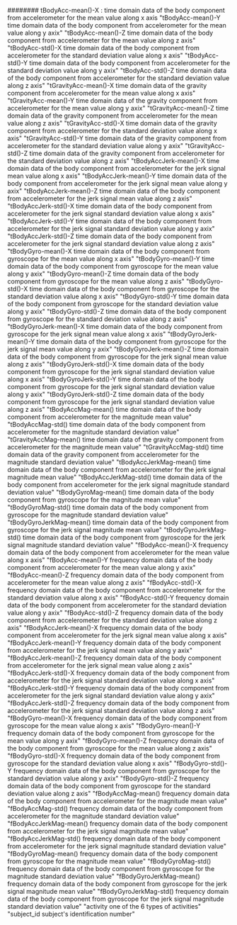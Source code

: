 ######## tBodyAcc-mean()-X : time domain data of the body component from accelerometer for the mean value along x axis
"tBodyAcc-mean()-Y  time domain data of the body component from accelerometer for the mean value along y axix"
"tBodyAcc-mean()-Z  time domain data of the body component from accelerometer for the mean value along z axis"
"tBodyAcc-std()-X  time domain data of the body component from accelerometer for the standard deviation value along x axis"
"tBodyAcc-std()-Y  time domain data of the body component from accelerometer for the standard deviation value along y axix"
"tBodyAcc-std()-Z  time domain data of the body component from accelerometer for the standard deviation value along z axis"
"tGravityAcc-mean()-X  time domain data of the gravity component from accelerometer for the mean value along x axis"
"tGravityAcc-mean()-Y  time domain data of the gravity component from accelerometer for the mean value along y axix"
"tGravityAcc-mean()-Z  time domain data of the gravity component from accelerometer for the mean value along z axis"
"tGravityAcc-std()-X  time domain data of the gravity component from accelerometer for the standard deviation value along x axis"
"tGravityAcc-std()-Y  time domain data of the gravity component from accelerometer for the standard deviation value along y axix"
"tGravityAcc-std()-Z  time domain data of the gravity component from accelerometer for the standard deviation value along z axis"
"tBodyAccJerk-mean()-X  time domain data of the body component from accelerometer for the jerk signal mean value along x axis"
"tBodyAccJerk-mean()-Y  time domain data of the body component from accelerometer for the jerk signal mean value along y axix"
"tBodyAccJerk-mean()-Z  time domain data of the body component from accelerometer for the jerk signal mean value along z axis"
"tBodyAccJerk-std()-X  time domain data of the body component from accelerometer for the jerk signal standard deviation value along x axis"
"tBodyAccJerk-std()-Y  time domain data of the body component from accelerometer for the jerk signal standard deviation value along y axix"
"tBodyAccJerk-std()-Z  time domain data of the body component from accelerometer for the jerk signal standard deviation value along z axis"
"tBodyGyro-mean()-X  time domain data of the body component from gyroscope for the mean value along x axis"
"tBodyGyro-mean()-Y  time domain data of the body component from gyroscope for the mean value along y axix"
"tBodyGyro-mean()-Z  time domain data of the body component from gyroscope for the mean value along z axis"
"tBodyGyro-std()-X  time domain data of the body component from gyroscope for the standard deviation value along x axis"
"tBodyGyro-std()-Y  time domain data of the body component from gyroscope for the standard deviation value along y axix"
"tBodyGyro-std()-Z  time domain data of the body component from gyroscope for the standard deviation value along z axis"
"tBodyGyroJerk-mean()-X  time domain data of the body component from gyroscope for the jerk signal mean value along x axis"
"tBodyGyroJerk-mean()-Y  time domain data of the body component from gyroscope for the jerk signal mean value along y axix"
"tBodyGyroJerk-mean()-Z  time domain data of the body component from gyroscope for the jerk signal mean value along z axis"
"tBodyGyroJerk-std()-X  time domain data of the body component from gyroscope for the jerk signal standard deviation value along x axis"
"tBodyGyroJerk-std()-Y  time domain data of the body component from gyroscope for the jerk signal standard deviation value along y axix"
"tBodyGyroJerk-std()-Z  time domain data of the body component from gyroscope for the jerk signal standard deviation value along z axis"
"tBodyAccMag-mean()  time domain data of the body component from accelerometer for the magnitude mean value"
"tBodyAccMag-std()  time domain data of the body component from accelerometer for the magnitude standard deviation value"
"tGravityAccMag-mean()  time domain data of the gravity component from accelerometer for the magnitude mean value"
"tGravityAccMag-std()  time domain data of the gravity component from accelerometer for the magnitude standard deviation value"
"tBodyAccJerkMag-mean()  time domain data of the body component from accelerometer for the jerk signal magnitude mean value"
"tBodyAccJerkMag-std()  time domain data of the body component from accelerometer for the jerk signal magnitude standard deviation value"
"tBodyGyroMag-mean()  time domain data of the body component from gyroscope for the magnitude mean value"
"tBodyGyroMag-std()  time domain data of the body component from gyroscope for the magnitude standard deviation value"
"tBodyGyroJerkMag-mean()  time domain data of the body component from gyroscope for the jerk signal magnitude mean value"
"tBodyGyroJerkMag-std()  time domain data of the body component from gyroscope for the jerk signal magnitude standard deviation value"
"fBodyAcc-mean()-X  frequency domain data of the body component from accelerometer for the mean value along x axis"
"fBodyAcc-mean()-Y  frequency domain data of the body component from accelerometer for the mean value along y axix"
"fBodyAcc-mean()-Z  frequency domain data of the body component from accelerometer for the mean value along z axis"
"fBodyAcc-std()-X  frequency domain data of the body component from accelerometer for the standard deviation value along x axis"
"fBodyAcc-std()-Y  frequency domain data of the body component from accelerometer for the standard deviation value along y axix"
"fBodyAcc-std()-Z  frequency domain data of the body component from accelerometer for the standard deviation value along z axis"
"fBodyAccJerk-mean()-X  frequency domain data of the body component from accelerometer for the jerk signal mean value along x axis"
"fBodyAccJerk-mean()-Y  frequency domain data of the body component from accelerometer for the jerk signal mean value along y axix"
"fBodyAccJerk-mean()-Z  frequency domain data of the body component from accelerometer for the jerk signal mean value along z axis"
"fBodyAccJerk-std()-X  frequency domain data of the body component from accelerometer for the jerk signal standard deviation value along x axis"
"fBodyAccJerk-std()-Y  frequency domain data of the body component from accelerometer for the jerk signal standard deviation value along y axix"
"fBodyAccJerk-std()-Z  frequency domain data of the body component from accelerometer for the jerk signal standard deviation value along z axis"
"fBodyGyro-mean()-X  frequency domain data of the body component from gyroscope for the mean value along x axis"
"fBodyGyro-mean()-Y  frequency domain data of the body component from gyroscope for the mean value along y axix"
"fBodyGyro-mean()-Z  frequency domain data of the body component from gyroscope for the mean value along z axis"
"fBodyGyro-std()-X  frequency domain data of the body component from gyroscope for the standard deviation value along x axis"
"fBodyGyro-std()-Y  frequency domain data of the body component from gyroscope for the standard deviation value along y axix"
"fBodyGyro-std()-Z  frequency domain data of the body component from gyroscope for the standard deviation value along z axis"
"fBodyAccMag-mean()  frequency domain data of the body component from accelerometer for the magnitude mean value"
"fBodyAccMag-std()  frequency domain data of the body component from accelerometer for the magnitude standard deviation value"
"fBodyAccJerkMag-mean()  frequency domain data of the body component from accelerometer for the jerk signal magnitude mean value"
"fBodyAccJerkMag-std()  frequency domain data of the body component from accelerometer for the jerk signal magnitude standard deviation value"
"fBodyGyroMag-mean()  frequency domain data of the body component from gyroscope for the magnitude mean value"
"fBodyGyroMag-std()  frequency domain data of the body component from gyroscope for the magnitude standard deviation value"
"fBodyGyroJerkMag-mean()  frequency domain data of the body component from gyroscope for the jerk signal magnitude mean value"
"fBodyGyroJerkMag-std()  frequency domain data of the body component from gyroscope for the jerk signal magnitude standard deviation value"
"activity  one of the 6 types of activities"
"subject_id  subject's identification number"
